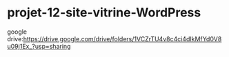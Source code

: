 # projet-12-site-vitrine-WordPress

google drive:https://drive.google.com/drive/folders/1VCZrTU4v8c4ci4dIkMfYd0V8u09j1Ex_?usp=sharing 
